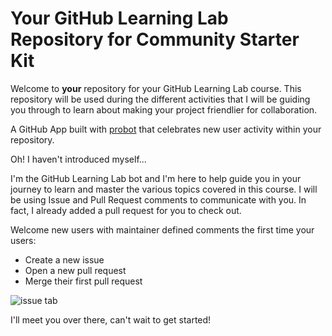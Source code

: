 # Your GitHub Learning Lab Repository for Community Starter Kit

Welcome to **your** repository for your GitHub Learning Lab course. This repository will be used during the different activities that I will be guiding you through to learn about making your project friendlier for collaboration.

A GitHub App built with [probot](https://github.com/probot/probot) that celebrates new user activity within your repository.

Oh! I haven't introduced myself...

I'm the GitHub Learning Lab bot and I'm here to help guide you in your journey to learn and master the various topics covered in this course. I will be using Issue and Pull Request comments to communicate with you. In fact, I already added a pull request for you to check out.

Welcome new users with maintainer defined comments the first time your users:
- Create a new issue
- Open a new pull request
- Merge their first pull request

![issue tab](https://lab.github.com/public/images/issue_tab.png)

I'll meet you over there, can't wait to get started!
